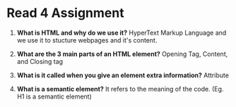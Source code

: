 # Read 4 Assignment

1. __What is HTML and why do we use it?__ HyperText Markup Language and we use it to stucture webpages and it's content.

2. __What are the 3 main parts of an HTML element?__ Opening Tag, Content, and Closing tag

3. __What is it called when you give an element extra information?__ Attribute

4. __What is a semantic element?__ It refers to the meaning of the code. (Eg. H1 is a semantic element)

